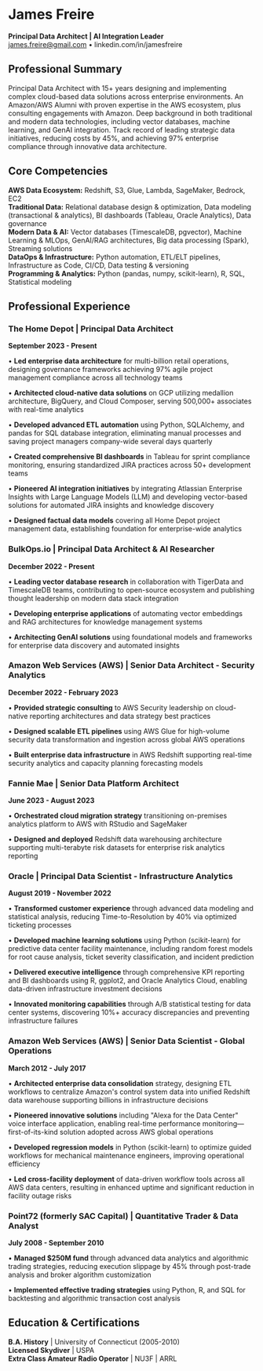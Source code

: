 # James Freire
**Principal Data Architect | AI Integration Leader**  
james.freire@gmail.com • linkedin.com/in/jamesfreire

## Professional Summary

Principal Data Architect with 15+ years designing and implementing complex cloud-based data solutions across enterprise environments. An Amazon/AWS Alumni with proven expertise in the AWS ecosystem, plus consulting engagements with Amazon. Deep background in both traditional and modern data technologies, including vector databases, machine learning, and GenAI integration. Track record of leading strategic data initiatives, reducing costs by 45%, and achieving 97% enterprise compliance through innovative data architecture.

## Core Competencies

**AWS Data Ecosystem:** Redshift, S3, Glue, Lambda, SageMaker, Bedrock, EC2  
**Traditional Data:** Relational database design & optimization, Data modeling (transactional & analytics), BI dashboards (Tableau, Oracle Analytics), Data governance  
**Modern Data & AI:** Vector databases (TimescaleDB, pgvector), Machine Learning & MLOps, GenAI/RAG architectures, Big data processing (Spark), Streaming solutions  
**DataOps & Infrastructure:** Python automation, ETL/ELT pipelines, Infrastructure as Code, CI/CD, Data testing & versioning  
**Programming & Analytics:** Python (pandas, numpy, scikit-learn), R, SQL, Statistical modeling 

## Professional Experience

### **The Home Depot** | **Principal Data Architect**
**September 2023 - Present**

• **Led enterprise data architecture** for multi-billion retail operations, designing governance frameworks achieving 97% agile project management compliance across all technology teams

• **Architected cloud-native data solutions** on GCP utilizing medallion architecture, BigQuery, and Cloud Composer, serving 500,000+ associates with real-time analytics

• **Developed advanced ETL automation** using Python, SQLAlchemy, and pandas for SQL database integration, eliminating manual processes and saving project managers company-wide several days quarterly

• **Created comprehensive BI dashboards** in Tableau for sprint compliance monitoring, ensuring standardized JIRA practices across 50+ development teams

• **Pioneered AI integration initiatives** by integrating Atlassian Enterprise Insights with Large Language Models (LLM) and developing vector-based solutions for automated JIRA insights and knowledge discovery

• **Designed factual data models** covering all Home Depot project management data, establishing foundation for enterprise-wide analytics

### **BulkOps.io** | **Principal Data Architect & AI Researcher**
**December 2022 - Present**

• **Leading vector database research** in collaboration with TigerData and TimescaleDB teams, contributing to open-source ecosystem and publishing thought leadership on modern data stack integration

• **Developing enterprise applications** of automating vector embeddings and RAG architectures for knowledge management systems

• **Architecting GenAI solutions** using foundational models and frameworks for enterprise data discovery and automated insights

### **Amazon Web Services (AWS)** | **Senior Data Architect - Security Analytics**
**December 2022 - February 2023**


• **Provided strategic consulting** to AWS Security leadership on cloud-native reporting architectures and data strategy best practices

• **Designed scalable ETL pipelines** using AWS Glue for high-volume security data transformation and ingestion across global AWS operations

• **Built enterprise data infrastructure** in AWS Redshift supporting real-time security analytics and capacity planning forecasting models
### **Fannie Mae** | **Senior Data Platform Architect**
**June 2023 - August 2023**

• **Orchestrated cloud migration strategy** transitioning on-premises analytics platform to AWS with RStudio and SageMaker

• **Designed and deployed** Redshift data warehousing architecture supporting multi-terabyte risk datasets for enterprise risk analytics reporting

### **Oracle** | **Principal Data Scientist - Infrastructure Analytics**
**August 2019 - November 2022**

• **Transformed customer experience** through advanced data modeling and statistical analysis, reducing Time-to-Resolution by 40% via optimized ticketing processes

• **Developed machine learning solutions** using Python (scikit-learn) for predictive data center facility maintenance, including random forest models for root cause analysis, ticket severity classification, and incident prediction

• **Delivered executive intelligence** through comprehensive KPI reporting and BI dashboards using R, ggplot2, and Oracle Analytics Cloud, enabling data-driven infrastructure investment decisions

• **Innovated monitoring capabilities** through A/B statistical testing for data center systems, discovering 10%+ accuracy discrepancies and preventing infrastructure failures

### **Amazon Web Services (AWS)** | **Senior Data Scientist - Global Operations**
**March 2012 - July 2017**

• **Architected enterprise data consolidation** strategy, designing ETL workflows to centralize Amazon's control system data into unified Redshift data warehouse supporting billions in infrastructure decisions

• **Pioneered innovative solutions** including "Alexa for the Data Center" voice interface application, enabling real-time performance monitoring—first-of-its-kind solution adopted across AWS global operations

• **Developed regression models** in Python (scikit-learn) to optimize guided workflows for mechanical maintenance engineers, improving operational efficiency

• **Led cross-facility deployment** of data-driven workflow tools across all AWS data centers, resulting in enhanced uptime and significant reduction in facility outage risks

### **Point72 (formerly SAC Capital)** | **Quantitative Trader & Data Analyst**
**July 2008 - September 2010**

• **Managed $250M fund** through advanced data analytics and algorithmic trading strategies, reducing execution slippage by 45% through post-trade analysis and broker algorithm customization

• **Implemented effective trading strategies** using Python, R, and SQL for backtesting and algorithmic transaction cost analysis

## Education & Certifications

**B.A. History** | University of Connecticut (2005-2010)  
**Licensed Skydiver** | USPA  
**Extra Class Amateur Radio Operator** | NU3F | ARRL
